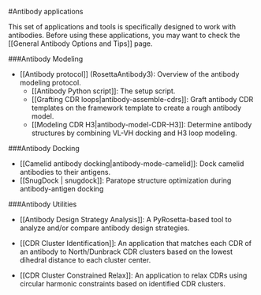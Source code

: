 #Antibody applications

This set of applications and tools is specifically designed to work with antibodies. Before using these applications, you may want to check the [[General Antibody Options and Tips]] page.

###Antibody Modeling

- [[Antibody protocol]] (RosettaAntibody3): Overview of the antibody modeling protocol.  
    * [[Antibody Python script]]: The setup script.  
    * [[Grafting CDR loops|antibody-assemble-cdrs]]: Graft antibody CDR templates on the framework template to create a rough antibody model.  
    * [[Modeling CDR H3|antibody-model-CDR-H3]]: Determine antibody structures by combining VL-VH docking and H3 loop modeling.

###Antibody Docking
- [[Camelid antibody docking|antibody-mode-camelid]]: Dock camelid antibodies to their antigens.
- [[SnugDock | snugdock]]: Paratope structure optimization during antibody-antigen docking


###Antibody Utilities
* [[Antibody Design Strategy Analysis]]: A PyRosetta-based tool to analyze and/or compare antibody design strategies.

* [[CDR Cluster Identification]]: An application that matches each CDR of an antibody to North/Dunbrack CDR clusters based on the lowest dihedral distance to each cluster center.

* [[CDR Cluster Constrained Relax]]: An application to relax CDRs using circular harmonic constraints based on identified CDR clusters.



